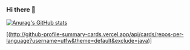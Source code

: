 ### Hi there 👋

<!--
**utfw/utfw** is a ✨ _special_ ✨ repository because its `README.md` (this file) appears on your GitHub profile.

Here are some ideas to get you started:

- 🔭 I’m currently working on ...
- 🌱 I’m currently learning ...
- 👯 I’m looking to collaborate on ...
- 🤔 I’m looking for help with ...
- 💬 Ask me about ...
- 📫 How to reach me: ...
- 😄 Pronouns: ...
- ⚡ Fun fact: ...
-->

[![Anurag's GitHub stats](https://github-readme-stats.vercel.app/api?username=utfw)](https://github.com/anuraghazra/github-readme-stats)

[(http://github-profile-summary-cards.vercel.app/api/cards/repos-per-language?username=utfw&theme=default&exclude=java)]

